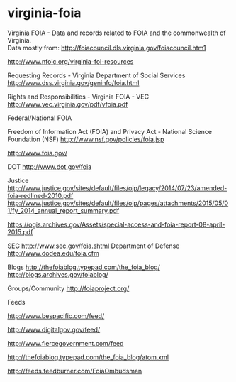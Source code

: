 # virginia-foia
Virginia FOIA - Data and records related to FOIA and the commonwealth of Virginia.  
Data mostly from:
http://foiacouncil.dls.virginia.gov/foiacouncil.htm1
 
 
http://www.nfoic.org/virginia-foi-resources


Requesting Records - Virginia Department of Social Services
http://www.dss.virginia.gov/geninfo/foia.html

Rights and Responsibilities - Virginia FOIA - VEC
http://www.vec.virginia.gov/pdf/vfoia.pdf


Federal/National FOIA


Freedom of Information Act (FOIA) and Privacy Act - National Science Foundation (NSF)
http://www.nsf.gov/policies/foia.jsp
 
http://www.foia.gov/



DOT
http://www.dot.gov/foia


Justice
http://www.justice.gov/sites/default/files/oip/legacy/2014/07/23/amended-foia-redlined-2010.pdf
http://www.justice.gov/sites/default/files/oip/pages/attachments/2015/05/01/fy_2014_annual_report_summary.pdf



https://ogis.archives.gov/Assets/special-access-and-foia-report-08-april-2015.pdf

SEC
http://www.sec.gov/foia.shtml
Department of Defense
http://www.dodea.edu/foia.cfm



Blogs
http://thefoiablog.typepad.com/the_foia_blog/
http://blogs.archives.gov/foiablog/

Groups/Community
http://foiaproject.org/




Feeds


http://www.bespacific.com/feed/

http://www.digitalgov.gov/feed/

http://www.fiercegovernment.com/feed


http://thefoiablog.typepad.com/the_foia_blog/atom.xml


http://feeds.feedburner.com/FoiaOmbudsman

